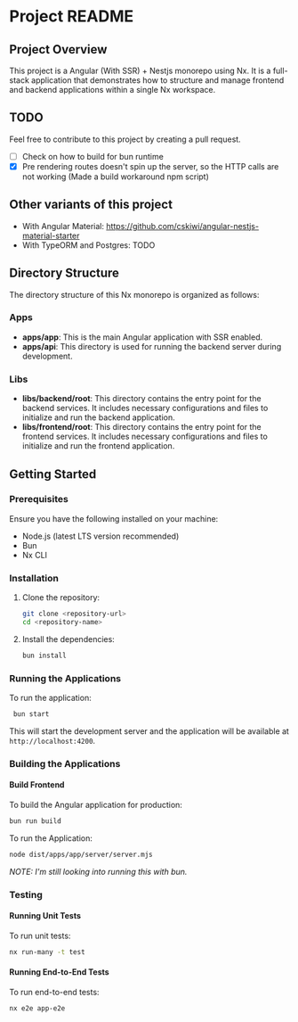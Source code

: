 # Project README

## Project Overview

This project is a Angular (With SSR) + Nestjs monorepo using Nx. It is a full-stack application that demonstrates how to structure and manage frontend and backend applications within a single Nx workspace.

## TODO
Feel free to contribute to this project by creating a pull request. 

- [ ] Check on how to build for bun runtime 
- [x] Pre rendering routes doesn't spin up the server, so the HTTP calls are not working (Made a build workaround npm script)      

## Other variants of this project
- With Angular Material: https://github.com/cskiwi/angular-nestjs-material-starter
- With TypeORM and Postgres: TODO

## Directory Structure

The directory structure of this Nx monorepo is organized as follows:

### Apps

- **apps/app**: This is the main Angular application with SSR enabled.
- **apps/api**: This directory is used for running the backend server during development.

### Libs

- **libs/backend/root**: This directory contains the entry point for the backend services. It includes necessary configurations and files to initialize and run the backend application.
- **libs/frontend/root**: This directory contains the entry point for the frontend services. It includes necessary configurations and files to initialize and run the frontend application.

## Getting Started

### Prerequisites

Ensure you have the following installed on your machine:

- Node.js (latest LTS version recommended)
- Bun
- Nx CLI

### Installation

1. Clone the repository:

   ```bash
   git clone <repository-url>
   cd <repository-name>
   ```

2. Install the dependencies:
   ```bash
   bun install
   ```

### Running the Applications

To run the application:

```bash
 bun start
```
This will start the development server and the application will be available at `http://localhost:4200`.


### Building the Applications

#### Build Frontend

To build the Angular application for production:

```bash
bun run build
```

To run the Application:

```bash
node dist/apps/app/server/server.mjs 
```

*NOTE: I'm still looking into running this with bun.*

### Testing

#### Running Unit Tests

To run unit tests:

```bash
nx run-many -t test
```

#### Running End-to-End Tests

To run end-to-end tests:

```bash
nx e2e app-e2e
```


